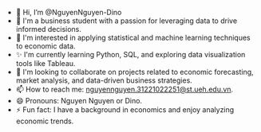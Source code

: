 - 👋 Hi, I’m @NguyenNguyen-Dino
- 👀 I'm a business student with a passion for leveraging data to drive informed decisions. 
- 🌱 I'm interested in applying statistical and machine learning techniques to economic data.
- ✨ I'm currently learning Python, SQL, and exploring data visualization tools like Tableau.
- 💞️ I'm looking to collaborate on projects related to economic forecasting, market analysis, and data-driven business strategies. 
- 📫 How to reach me: nguyennguyen.31221022251@st.ueh.edu.vn.
- 😄 Pronouns: Nguyen Nguyen or Dino.
- ⚡ Fun fact: I have a background in economics and enjoy analyzing economic trends.
